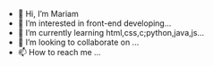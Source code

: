 - 👋 Hi, I’m Mariam
- 👀 I’m interested in front-end developing...
- 🌱 I’m currently learning html,css,c;python,java,js...
- 💞️ I’m looking to collaborate on ...
- 📫 How to reach me ...

<!---
mariamelmorabit12/mariamelmorabit12 is a ✨ special ✨ repository because its `README.md` (this file) appears on your GitHub profile.
You can click the Preview link to take a look at your changes.
--->
